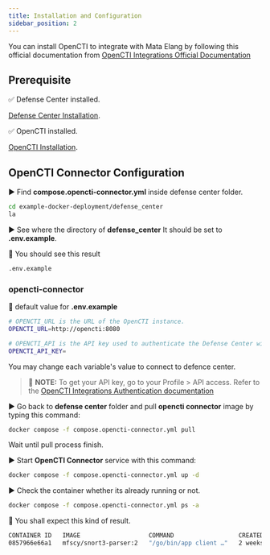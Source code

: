 ```yaml
---
title: Installation and Configuration
sidebar_position: 2
---
```


You can install OpenCTI to integrate with Mata Elang by following this official documentation from [OpenCTI Integrations Official Documentation](https://github.com/mata-elang-stable/opencti-connector)

## Prerequisite

:white_check_mark: Defense Center installed.

[Defense Center Installation](../../Installation-and-Configuration/Defense-Center-Installation.md).

:white_check_mark: OpenCTI installed.

[OpenCTI Installation](https://docs.opencti.io/latest/deployment/installation/).


## OpenCTI Connector Configuration

▶️ Find **compose.opencti-connector.yml** inside defense center folder.

```bash
cd example-docker-deployment/defense_center
la
```

▶️ See where the directory of **defense_center** It should be set to **.env.example**.

:key: You should see this result

```bash
.env.example
```

### opencti-connector

:key: default value for **.env.example**

```bash
# OPENCTI_URL is the URL of the OpenCTI instance.
OPENCTI_URL=http://opencti:8080

# OPENCTI_API is the API key used to authenticate the Defense Center with OpenCTI.
OPENCTI_API_KEY=
```

You may change each variable's value to connect to defence center.

> :key:  **NOTE:** To get your API key, go to your Profile > API access. Refer to the [OpenCTI Integrations Authentication documentation](https://docs.opencti.io/latest/deployment/integrations/#authentication)

▶️ Go back to **defense center** folder and pull **opencti connector** image by typing this command:

```bash
docker compose -f compose.opencti-connector.yml pull
```

Wait until pull process finish.

▶️ Start **OpenCTI Connector**  service with this command:

```bash
docker compose -f compose.opencti-connector.yml up -d
```

▶️ Check the container whether its already running or not.

```bash
docker compose -f compose.opencti-connector.yml ps -a
```

:key: You shall expect this kind of result.

```bash
CONTAINER ID   IMAGE                   COMMAND                  CREATED       STATUS          PORTS   NAMES
0857966e66a1   mfscy/snort3-parser:2   "/go/bin/app client …"   2 weeks ago   Up 14 minutes           me2-deploy-sensor-parser-1
```
